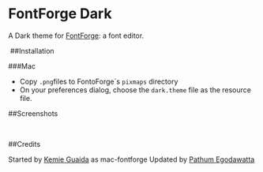 FontForge Dark
==============

A Dark theme for [FontForge](http://fontforge.org/): a font editor.

<img src="https://raw.githubusercontent.com/mooniak/mac-fontforge/master/screenshots/screen_1.png" alt>
##Installation

###Mac

* Copy  `.png`files to FontoForge´s  `pixmaps` directory
* On your preferences dialog, choose the `dark.theme` file as the resource file.


##Screenshots

<img src="https://raw.githubusercontent.com/mooniak/mac-fontforge/master/screenshots/screen_2.png" alt>
<img src="https://raw.githubusercontent.com/mooniak/mac-fontforge/master/screenshots/screen_3.png" alt>


##Credits

Started by [Kemie Guaida](http://www.monolinea.com) as mac-fontforge
Updated by [Pathum Egodawatta](http://mooniak.com)
